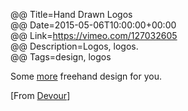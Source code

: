 @@ Title=Hand Drawn Logos  
@@ Date=2015-05-06T10:00:00+00:00  
@@ Link=https://vimeo.com/127032605  
@@ Description=Logos, logos.  
@@ Tags=design, logos  

Some [more][theoveranalyzed] freehand design for you.

[From [Devour][devour]]

[devour]: http://devour.com/video/hand-drawn-logos/
[theoveranalyzed]: @@SiteRoot@@/2015/4/2/freehand-famous-logos
